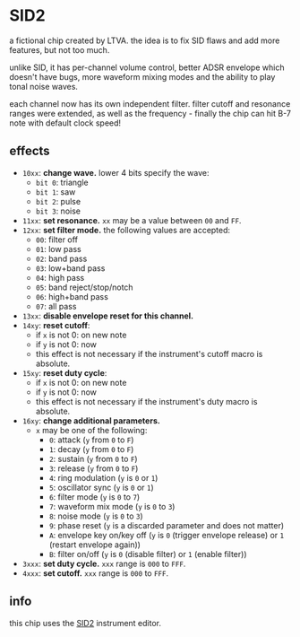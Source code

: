 # SID2

a fictional chip created by LTVA. the idea is to fix SID flaws and add more features, but not too much.

unlike SID, it has per-channel volume control, better ADSR envelope which doesn't have bugs, more waveform mixing modes and the ability to play tonal noise waves.

each channel now has its own independent filter. filter cutoff and resonance ranges were extended, as well as the frequency - finally the chip can hit B-7 note with default clock speed!

## effects

- `10xx`: **change wave.** lower 4 bits specify the wave:
  - `bit 0`: triangle
  - `bit 1`: saw
  - `bit 2`: pulse
  - `bit 3`: noise
- `11xx`: **set resonance.** `xx` may be a value between `00` and `FF`.
- `12xx`: **set filter mode.** the following values are accepted:
  - `00`: filter off
  - `01`: low pass
  - `02`: band pass
  - `03`: low+band pass
  - `04`: high pass
  - `05`: band reject/stop/notch
  - `06`: high+band pass
  - `07`: all pass
- `13xx`: **disable envelope reset for this channel.**
- `14xy`: **reset cutoff**:
  - if `x` is not 0: on new note
  - if `y` is not 0: now
  - this effect is not necessary if the instrument's cutoff macro is absolute.
- `15xy`: **reset duty cycle**:
  - if `x` is not 0: on new note
  - if `y` is not 0: now
  - this effect is not necessary if the instrument's duty macro is absolute.
- `16xy`: **change additional parameters.**
  - `x` may be one of the following:
    - `0`: attack (`y` from `0` to `F`)
    - `1`: decay (`y` from `0` to `F`)
    - `2`: sustain (`y` from `0` to `F`)
    - `3`: release (`y` from `0` to `F`)
    - `4`: ring modulation (`y` is `0` or `1`)
    - `5`: oscillator sync (`y` is `0` or `1`)
    - `6`: filter mode (`y` is `0` to `7`)
    - `7`: waveform mix mode (`y` is `0` to `3`)
    - `8`: noise mode (`y` is `0` to `3`)
    - `9`: phase reset (`y` is a discarded parameter and does not matter)
    - `A`: envelope key on/key off (`y` is `0` (trigger envelope release) or `1` (restart envelope again))
    - `B`: filter on/off (`y` is `0` (disable filter) or `1` (enable filter))
- `3xxx`: **set duty cycle.** `xxx` range is `000` to `FFF`.
- `4xxx`: **set cutoff.** `xxx` range is `000` to `FFF`.

## info

this chip uses the [SID2](../4-instrument/sid2.md) instrument editor.
